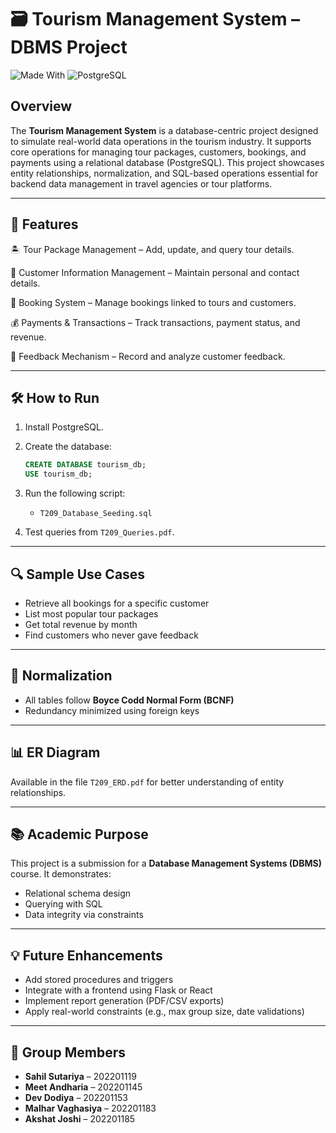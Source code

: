 # 🗃️ Tourism Management System – DBMS Project

![Made With](https://img.shields.io/badge/Made%20With-FFFFFF?style=for-the-badge&color=gray)
![PostgreSQL](https://img.shields.io/badge/PostgreSQL-4169E1?style=for-the-badge&logo=postgresql&logoColor=white)



## Overview

The **Tourism Management System** is a database-centric project designed to simulate real-world data operations in the tourism industry. It supports core operations for managing tour packages, customers, bookings, and payments using a relational database (PostgreSQL). This project showcases entity relationships, normalization, and SQL-based operations essential for backend data management in travel agencies or tour platforms.

---

## 🧱 Features

🏝️ Tour Package Management – Add, update, and query tour details.

👤 Customer Information Management – Maintain personal and contact details.

📅 Booking System – Manage bookings linked to tours and customers.

💰 Payments & Transactions – Track transactions, payment status, and revenue.

📝 Feedback Mechanism – Record and analyze customer feedback.

---

## 🛠️ How to Run

1. Install PostgreSQL.
2. Create the database:
   ```sql
   CREATE DATABASE tourism_db;
   USE tourism_db;
   ```
3. Run the following script:
   - `T209_Database_Seeding.sql`

4. Test queries from `T209_Queries.pdf`.

---

## 🔍 Sample Use Cases

- Retrieve all bookings for a specific customer
- List most popular tour packages
- Get total revenue by month
- Find customers who never gave feedback

---

## 🔄 Normalization

- All tables follow **Boyce Codd Normal Form (BCNF)**
- Redundancy minimized using foreign keys

---

## 📊 ER Diagram

Available in the file `T209_ERD.pdf` for better understanding of entity relationships.

---

## 📚 Academic Purpose

This project is a submission for a **Database Management Systems (DBMS)** course. It demonstrates:

- Relational schema design
- Querying with SQL
- Data integrity via constraints

---

## 💡 Future Enhancements

* Add stored procedures and triggers
* Integrate with a frontend using Flask or React
* Implement report generation (PDF/CSV exports)
* Apply real-world constraints (e.g., max group size, date validations)

---

## 👥 Group Members

- **Sahil Sutariya** – 202201119  
- **Meet Andharia** – 202201145  
- **Dev Dodiya** – 202201153  
- **Malhar Vaghasiya** – 202201183  
- **Akshat Joshi** – 202201185  

